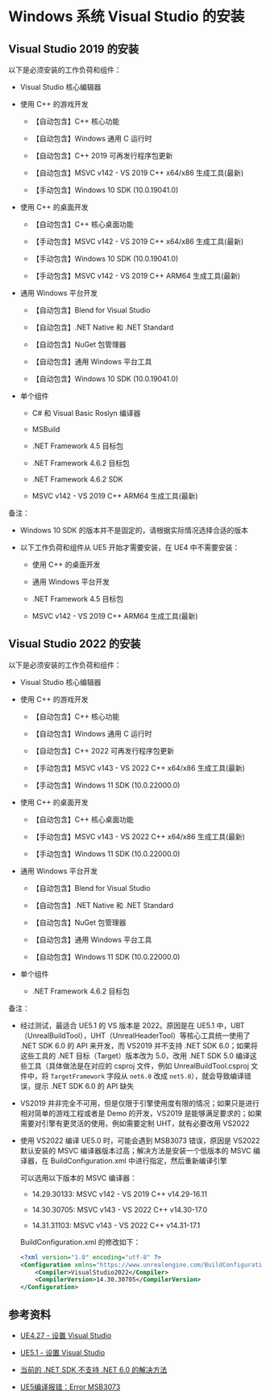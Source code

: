 # Windows 系统 Visual Studio 的安装


## Visual Studio 2019 的安装

以下是必须安装的工作负荷和组件：

+ Visual Studio 核心编辑器

+ 使用 C\+\+ 的游戏开发

    + 【自动包含】C\+\+ 核心功能

    + 【自动包含】Windows 通用 C 运行时

    + 【自动包含】C\+\+ 2019 可再发行程序包更新

    + 【自动包含】MSVC v142 \- VS 2019 C\+\+ x64/x86 生成工具(最新)

    + 【手动包含】Windows 10 SDK (10\.0\.19041\.0)

+ 使用 C\+\+ 的桌面开发

    + 【自动包含】C\+\+ 核心桌面功能

    + 【手动包含】MSVC v142 \- VS 2019 C\+\+ x64/x86 生成工具(最新)

    + 【手动包含】Windows 10 SDK (10\.0\.19041\.0)

    + 【手动包含】MSVC v142 \- VS 2019 C\+\+ ARM64 生成工具(最新)

+ 通用 Windows 平台开发

    + 【自动包含】Blend for Visual Studio

    + 【自动包含】\.NET Native 和 \.NET Standard

    + 【自动包含】NuGet 包管理器

    + 【自动包含】通用 Windows 平台工具

    + 【自动包含】Windows 10 SDK (10\.0\.19041\.0)

+ 单个组件

    + C\# 和 Visual Basic Roslyn 编译器

    + MSBuild

    + \.NET Framework 4\.5 目标包

    + \.NET Framework 4\.6\.2 目标包

    + \.NET Framework 4\.6\.2 SDK

    + MSVC v142 \- VS 2019 C\+\+ ARM64 生成工具(最新)

备注：

+ Windows 10 SDK 的版本并不是固定的，请根据实际情况选择合适的版本

+ 以下工作负荷和组件从 UE5 开始才需要安装，在 UE4 中不需要安装：

    + 使用 C++ 的桌面开发

    + 通用 Windows 平台开发

    + .NET Framework 4.5 目标包

    + MSVC v142 - VS 2019 C++ ARM64 生成工具(最新)


## Visual Studio 2022 的安装

以下是必须安装的工作负荷和组件：

+ Visual Studio 核心编辑器

+ 使用 C++ 的游戏开发

    + 【自动包含】C\+\+ 核心功能

    + 【自动包含】Windows 通用 C 运行时

    + 【自动包含】C\+\+ 2022 可再发行程序包更新

    + 【手动包含】MSVC v143 \- VS 2022 C\+\+ x64/x86 生成工具(最新)

    + 【手动包含】Windows 11 SDK (10\.0\.22000\.0)

+ 使用 C++ 的桌面开发

    + 【自动包含】C\+\+ 核心桌面功能

    + 【手动包含】MSVC v143 \- VS 2022 C\+\+ x64/x86 生成工具(最新)

    + 【手动包含】Windows 11 SDK (10\.0\.22000\.0)

+ 通用 Windows 平台开发

    + 【自动包含】Blend for Visual Studio

    + 【自动包含】\.NET Native 和 \.NET Standard

    + 【自动包含】NuGet 包管理器

    + 【自动包含】通用 Windows 平台工具

    + 【自动包含】Windows 11 SDK (10\.0\.22000\.0)

+ 单个组件

    + \.NET Framework 4\.6\.2 目标包


备注：

+ 经过测试，最适合 UE5\.1 的 VS 版本是 2022。原因是在 UE5\.1 中，UBT（UnrealBuildTool），UHT（UnrealHeaderTool）等核心工具统一使用了 \.NET SDK 6\.0 的 API 来开发，而 VS2019 并不支持 \.NET SDK 6\.0；如果将这些工具的 \.NET 目标（Target）版本改为 5\.0，改用 \.NET SDK 5\.0 编译这些工具（具体做法是在对应的 csproj 文件，例如 UnrealBuildTool\.csproj 文件中，将 `TargetFramework` 字段从 `net6.0` 改成 `net5.0`），就会导致编译错误，提示 \.NET SDK 6\.0 的 API 缺失

+ VS2019 并非完全不可用，但是仅限于引擎使用度有限的情况；如果只是进行相对简单的游戏工程或者是 Demo 的开发，VS2019 是能够满足要求的；如果需要对引擎有更灵活的使用，例如需要定制 UHT，就有必要改用 VS2022

+ 使用 VS2022 编译 UE5\.0 时，可能会遇到 MSB3073 错误，原因是 VS2022 默认安装的 MSVC 编译器版本过高；解决方法是安装一个低版本的 MSVC 编译器，在 BuildConfiguration\.xml 中进行指定，然后重新编译引擎

    可以选用以下版本的 MSVC 编译器：

    + 14\.29\.30133: MSVC v142 \- VS 2019 C\+\+ v14\.29\-16\.11

    + 14\.30\.30705: MSVC v143 \- VS 2022 C\+\+ v14\.30\-17\.0

    + 14\.31\.31103: MSVC v143 \- VS 2022 C\+\+ v14\.31\-17\.1

    BuildConfiguration\.xml 的修改如下：

    ```xml
    <?xml version="1.0" encoding="utf-8" ?>
    <Configuration xmlns="https://www.unrealengine.com/BuildConfiguration">
        <Compiler>VisualStudio2022</Compiler>
        <CompilerVersion>14.30.30705</CompilerVersion>
    </Configuration>
    ```


## 参考资料

+ [UE4.27 - 设置 Visual Studio](https://docs.unrealengine.com/4.27/en-US/ProductionPipelines/DevelopmentSetup/VisualStudioSetup/)

+ [UE5.1 - 设置 Visual Studio](https://docs.unrealengine.com/5.1/en-US/setting-up-visual-studio-development-environment-for-cplusplus-projects-in-unreal-engine/)

+ [当前的 .NET SDK 不支持 .NET 6.0 的解决方法](https://stackoverflow.com/questions/72365082/the-current-net-sdk-does-not-support-targeting-net-6-0-either-target-net-5-0)

+ [UE5编译报错：Error MSB3073](https://zhuanlan.zhihu.com/p/562697309)
